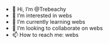 - 👋 Hi, I’m @Trebeachy
- 👀 I’m interested in webs
- 🌱 I’m currently learning webs
- 💞️ I’m looking to collaborate on webs
- 📫 How to reach me: webs

<!---
Trebeachy/Trebeachy is a ✨ special ✨ repository because its `mid`on your GitHub profile.
You can click the Preview link to take a look at your changes.
--->
